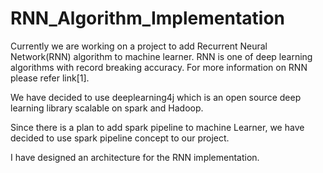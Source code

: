# RNN_Algorithm_Implementation
Currently we are working on a project to add Recurrent Neural Network(RNN) algorithm to machine learner. RNN is one of deep learning algorithms with record breaking accuracy. For more information on RNN please refer link[1].

We have decided to use deeplearning4j which is an open source deep learning library scalable on spark and Hadoop.

Since there is a plan to add spark pipeline to machine Learner, we have decided to use spark pipeline concept to our project.

I have designed an architecture for the RNN implementation. 
